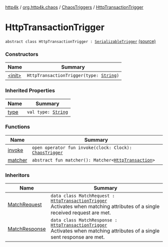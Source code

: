 [http4k](../../../index.md) / [org.http4k.chaos](../../index.md) / [ChaosTriggers](../index.md) / [HttpTransactionTrigger](./index.md)

# HttpTransactionTrigger

`abstract class HttpTransactionTrigger : `[`SerializableTrigger`](../../-serializable-trigger/index.md) [(source)](https://github.com/http4k/http4k/blob/master/http4k-testing-chaos/src/main/kotlin/org/http4k/chaos/ChaosTriggers.kt#L53)

### Constructors

| Name | Summary |
|---|---|
| [&lt;init&gt;](-init-.md) | `HttpTransactionTrigger(type: `[`String`](https://kotlinlang.org/api/latest/jvm/stdlib/kotlin/-string/index.html)`)` |

### Inherited Properties

| Name | Summary |
|---|---|
| [type](../../-serializable-trigger/type.md) | `val type: `[`String`](https://kotlinlang.org/api/latest/jvm/stdlib/kotlin/-string/index.html) |

### Functions

| Name | Summary |
|---|---|
| [invoke](invoke.md) | `open operator fun invoke(clock: Clock): `[`ChaosTrigger`](../../-chaos-trigger.md) |
| [matcher](matcher.md) | `abstract fun matcher(): Matcher<`[`HttpTransaction`](../../../org.http4k.core/-http-transaction/index.md)`>` |

### Inheritors

| Name | Summary |
|---|---|
| [MatchRequest](../-match-request/index.md) | `data class MatchRequest : `[`HttpTransactionTrigger`](./index.md)<br>Activates when matching attributes of a single received request are met. |
| [MatchResponse](../-match-response/index.md) | `data class MatchResponse : `[`HttpTransactionTrigger`](./index.md)<br>Activates when matching attributes of a single sent response are met. |
